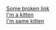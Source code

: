 [Some broken link](https://www.google.com/idontexist)  
[I'm a kitten](https://sp.depositphotos.com/stock-photos/gatito.html?qview=20163697)  
[I'm same kitten](https://sp.depositphotos.com/stock-photos/gatito.html?qview=20163697)



